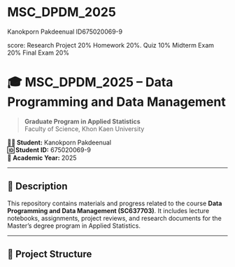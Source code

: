 # MSC_DPDM_2025
Kanokporn Pakdeenual ID675020069-9

score: 
Research Project    20% 
Homework            20%.
Quiz                10%
Midterm Exam       20%
Final Exam          20%

# 🎓 MSC_DPDM_2025 – Data Programming and Data Management

> **Graduate Program in Applied Statistics**  
> Faculty of Science, Khon Kaen University

**👩‍🎓 Student:** Kanokporn Pakdeenual  
**🆔 Student ID:** 675020069-9  
**📅 Academic Year:** 2025

---

## 📌 Description

This repository contains materials and progress related to the course **Data Programming and Data Management (SC637703)**. It includes lecture notebooks, assignments, project reviews, and research documents for the Master’s degree program in Applied Statistics.

---

## 📁 Project Structure

